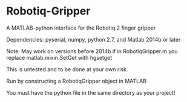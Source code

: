 # Robotiq-Gripper
A MATLAB-python interface for the Robotiq 2 finger gripper

Dependencies: pyserial, numpy, python 2.7, and Matlab 2014b or later

Note: May work on versions before 2014b if in RobotiqGripper.m you replace matlab.mixin.SetGet with hgsetget

This is untested and to be done at your own risk.

Run by constructing a RobotiqGripper object in MATLAB

You must have the python file in the same directory as your project!
